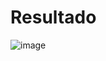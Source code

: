 # Resultado

![image](https://github.com/YeisonCordoba07/EjerciciosDesarrolloWeb/assets/41711172/5024364d-57ff-4205-9694-5a6c9befb279)
